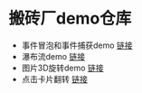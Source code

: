# 搬砖厂demo仓库
- 事件冒泡和事件捕获demo [链接](https://github.com/Himmas/Himmas_demo/tree/gh-pages/event-bubbling)
- 瀑布流demo [链接](https://github.com/Himmas/Himmas_demo/tree/gh-pages/waterfall-flow)
- 图片3D旋转demo [链接](https://github.com/Himmas/Himmas_demo/tree/gh-pages/3d-rotate)
- 点击卡片翻转 [链接](https://github.com/Himmas/Himmas_demo/tree/gh-pages/rolling-over)
